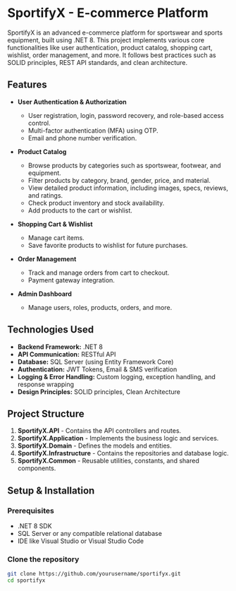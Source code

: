 # SportifyX - E-commerce Platform

SportifyX is an advanced e-commerce platform for sportswear and sports equipment, built using .NET 8. This project implements various core functionalities like user authentication, product catalog, shopping cart, wishlist, order management, and more. It follows best practices such as SOLID principles, REST API standards, and clean architecture.

## Features

- **User Authentication & Authorization**
  - User registration, login, password recovery, and role-based access control.
  - Multi-factor authentication (MFA) using OTP.
  - Email and phone number verification.

- **Product Catalog**
  - Browse products by categories such as sportswear, footwear, and equipment.
  - Filter products by category, brand, gender, price, and material.
  - View detailed product information, including images, specs, reviews, and ratings.
  - Check product inventory and stock availability.
  - Add products to the cart or wishlist.

- **Shopping Cart & Wishlist**
  - Manage cart items.
  - Save favorite products to wishlist for future purchases.

- **Order Management**
  - Track and manage orders from cart to checkout.
  - Payment gateway integration.

- **Admin Dashboard**
  - Manage users, roles, products, orders, and more.

## Technologies Used

- **Backend Framework:** .NET 8
- **API Communication:** RESTful API
- **Database:** SQL Server (using Entity Framework Core)
- **Authentication:** JWT Tokens, Email & SMS verification
- **Logging & Error Handling:** Custom logging, exception handling, and response wrapping
- **Design Principles:** SOLID principles, Clean Architecture

## Project Structure

1. **SportifyX.API** - Contains the API controllers and routes.
2. **SportifyX.Application** - Implements the business logic and services.
3. **SportifyX.Domain** - Defines the models and entities.
4. **SportifyX.Infrastructure** - Contains the repositories and database logic.
5. **SportifyX.Common** - Reusable utilities, constants, and shared components.

## Setup & Installation

### Prerequisites

- .NET 8 SDK
- SQL Server or any compatible relational database
- IDE like Visual Studio or Visual Studio Code

### Clone the repository

```bash
git clone https://github.com/yourusername/sportifyx.git
cd sportifyx
